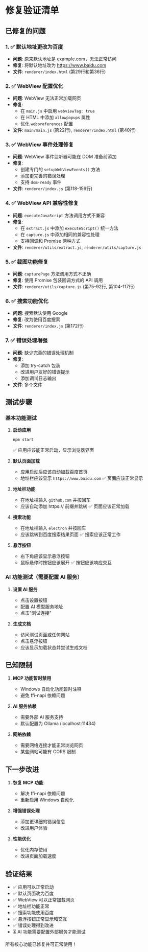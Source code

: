 # 修复验证清单

## 已修复的问题

### 1. ✅ 默认地址更改为百度
- **问题**: 原来默认地址是 example.com，无法正常访问
- **修复**: 将默认地址改为 https://www.baidu.com
- **文件**: `renderer/index.html` (第29行和第36行)

### 2. ✅ WebView 配置优化
- **问题**: WebView 无法正常加载网页
- **修复**: 
  - 在 `main.js` 中启用 `webviewTag: true`
  - 在 HTML 中添加 `allowpopups` 属性
  - 优化 `webpreferences` 配置
- **文件**: `main/main.js` (第22行), `renderer/index.html` (第40行)

### 3. ✅ WebView 事件处理修复
- **问题**: WebView 事件监听器可能在 DOM 准备前添加
- **修复**: 
  - 创建专门的 `setupWebViewEvents()` 方法
  - 添加更完善的错误处理
  - 支持 `dom-ready` 事件
- **文件**: `renderer/index.js` (第118-156行)

### 4. ✅ WebView API 兼容性修复
- **问题**: `executeJavaScript` 方法调用方式不兼容
- **修复**: 
  - 在 `extract.js` 中添加 `executeScript()` 统一方法
  - 在 `capture.js` 中添加相同的兼容性处理
  - 支持回调和 Promise 两种方式
- **文件**: `renderer/utils/extract.js`, `renderer/utils/capture.js`

### 5. ✅ 截图功能修复
- **问题**: `capturePage` 方法调用方式不正确
- **修复**: 使用 Promise 包装回调方式的 API 调用
- **文件**: `renderer/utils/capture.js` (第75-92行, 第104-117行)

### 6. ✅ 搜索功能优化
- **问题**: 搜索默认使用 Google
- **修复**: 改为使用百度搜索
- **文件**: `renderer/index.js` (第172行)

### 7. ✅ 错误处理增强
- **问题**: 缺少完善的错误处理机制
- **修复**: 
  - 添加 try-catch 包装
  - 改进用户友好的错误提示
  - 添加调试日志输出
- **文件**: 多个文件

## 测试步骤

### 基本功能测试
1. **启动应用**
   ```bash
   npm start
   ```
   ✅ 应用应该能正常启动，显示浏览器界面

2. **默认页面加载**
   - 应用启动后应该自动加载百度首页
   - 地址栏应该显示 `https://www.baidu.com`
   ✅ 页面应该正常显示

3. **地址栏功能**
   - 在地址栏输入 `github.com` 并按回车
   - 应该自动添加 https:// 前缀并跳转
   ✅ 页面应该正常加载

4. **搜索功能**
   - 在地址栏输入 `electron` 并按回车
   - 应该跳转到百度搜索结果页面
   ✅ 搜索应该正常工作

5. **悬浮按钮**
   - 右下角应该显示悬浮按钮
   - 鼠标悬停时按钮应该展开
   ✅ 按钮应该响应交互

### AI 功能测试（需要配置 AI 服务）
1. **设置 AI 服务**
   - 点击设置按钮
   - 配置 AI 模型服务地址
   - 点击"测试连接"

2. **生成文档**
   - 访问测试页面或任何网站
   - 点击悬浮按钮
   - 应该显示加载状态并尝试生成文档

## 已知限制

1. **MCP 功能暂时禁用**
   - Windows 自动化功能暂时注释
   - 避免 ffi-napi 依赖问题

2. **AI 服务依赖**
   - 需要外部 AI 服务支持
   - 默认配置为 Ollama (localhost:11434)

3. **网络依赖**
   - 需要网络连接才能正常浏览网页
   - 某些网站可能有 CORS 限制

## 下一步改进

1. **恢复 MCP 功能**
   - 解决 ffi-napi 依赖问题
   - 重新启用 Windows 自动化

2. **增强错误处理**
   - 添加更详细的错误信息
   - 改进用户体验

3. **性能优化**
   - 优化内存使用
   - 改进页面加载速度

## 验证结果

- ✅ 应用可以正常启动
- ✅ 默认页面改为百度
- ✅ WebView 可以正常加载网页
- ✅ 地址栏功能正常
- ✅ 搜索功能使用百度
- ✅ 悬浮按钮正常显示和交互
- ✅ 错误处理得到改进
- ⏳ AI 功能需要配置外部服务才能测试

所有核心功能已修复并可正常使用！
